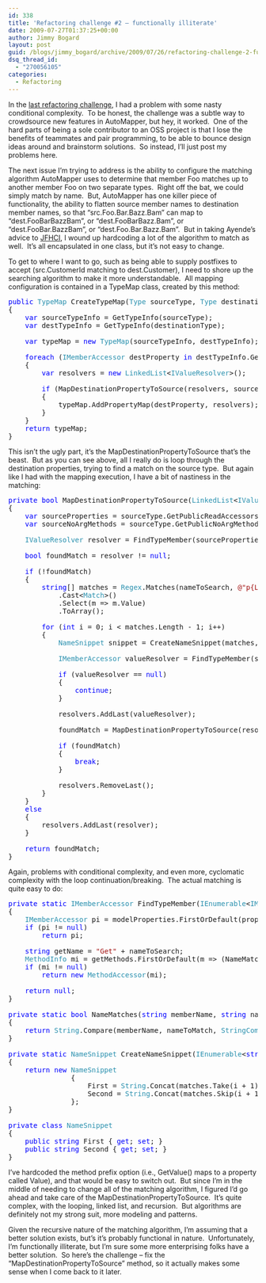 ```yaml
---
id: 338
title: 'Refactoring challenge #2 – functionally illiterate'
date: 2009-07-27T01:37:25+00:00
author: Jimmy Bogard
layout: post
guid: /blogs/jimmy_bogard/archive/2009/07/26/refactoring-challenge-2-functionally-illiterate.aspx
dsq_thread_id:
  - "270056105"
categories:
  - Refactoring
---
```

In the [last refactoring challenge](http://www.lostechies.com/blogs/jimmy_bogard/archive/2009/07/06/refactoring-challenge.aspx), I had a problem with some nasty conditional complexity.&#160; To be honest, the challenge was a subtle way to crowdsource new features in AutoMapper, but hey, it worked.&#160; One of the hard parts of being a sole contributor to an OSS project is that I lose the benefits of teammates and pair programming, to be able to bounce design ideas around and brainstorm solutions.&#160; So instead, I’ll just post my problems here.

The next issue I’m trying to address is the ability to configure the matching algorithm AutoMapper uses to determine that member Foo matches up to another member Foo on two separate types.&#160; Right off the bat, we could simply match by name.&#160; But, AutoMapper has one killer piece of functionality, the ability to flatten source member names to destination member names, so that “src.Foo.Bar.Bazz.Bam” can map to “dest.FooBarBazzBam”, or “dest.FooBarBazz.Bam”, or “dest.FooBar.BazzBam”, or “dest.Foo.Bar.Bazz.Bam”.&#160; But in taking Ayende’s advice to [JFHCI](http://ayende.com/Blog/archive/2008/08/21/Enabling-change-by-hard-coding-everything-the-smart-way.aspx), I wound up hardcoding a lot of the algorithm to match as well.&#160; It’s all encapsulated in one class, but it’s not easy to change.

To get to where I want to go, such as being able to supply postfixes to accept (src.CustomerId matching to dest.Customer), I need to shore up the searching algorithm to make it more understandable.&#160; All mapping configuration is contained in a TypeMap class, created by this method:

<pre><span style="color: blue">public </span><span style="color: #2b91af">TypeMap </span>CreateTypeMap(<span style="color: #2b91af">Type </span>sourceType, <span style="color: #2b91af">Type </span>destinationType)
{
    <span style="color: blue">var </span>sourceTypeInfo = GetTypeInfo(sourceType);
    <span style="color: blue">var </span>destTypeInfo = GetTypeInfo(destinationType);

    <span style="color: blue">var </span>typeMap = <span style="color: blue">new </span><span style="color: #2b91af">TypeMap</span>(sourceTypeInfo, destTypeInfo);

    <span style="color: blue">foreach </span>(<span style="color: #2b91af">IMemberAccessor </span>destProperty <span style="color: blue">in </span>destTypeInfo.GetPublicReadAccessors())
    {
        <span style="color: blue">var </span>resolvers = <span style="color: blue">new </span><span style="color: #2b91af">LinkedList</span>&lt;<span style="color: #2b91af">IValueResolver</span>&gt;();

        <span style="color: blue">if </span>(MapDestinationPropertyToSource(resolvers, sourceTypeInfo, destProperty.Name))
        {
            typeMap.AddPropertyMap(destProperty, resolvers);
        }
    }
    <span style="color: blue">return </span>typeMap;
}</pre>

[](http://11011.net/software/vspaste)

This isn’t the ugly part, it’s the MapDestinationPropertyToSource that’s the beast.&#160; But as you can see above, all I really do is loop through the destination properties, trying to find a match on the source type.&#160; But again like I had with the mapping execution, I have a bit of nastiness in the matching:

<pre><span style="color: blue">private bool </span>MapDestinationPropertyToSource(<span style="color: #2b91af">LinkedList</span>&lt;<span style="color: #2b91af">IValueResolver</span>&gt; resolvers, <span style="color: #2b91af">TypeInfo </span>sourceType, <span style="color: blue">string </span>nameToSearch)
{
    <span style="color: blue">var </span>sourceProperties = sourceType.GetPublicReadAccessors();
    <span style="color: blue">var </span>sourceNoArgMethods = sourceType.GetPublicNoArgMethods();

    <span style="color: #2b91af">IValueResolver </span>resolver = FindTypeMember(sourceProperties, sourceNoArgMethods, nameToSearch);

    <span style="color: blue">bool </span>foundMatch = resolver != <span style="color: blue">null</span>;

    <span style="color: blue">if </span>(!foundMatch)
    {
        <span style="color: blue">string</span>[] matches = <span style="color: #2b91af">Regex</span>.Matches(nameToSearch, <span style="color: #a31515">@"p{Lu}[p{Ll}0-9]*"</span>)
            .Cast&lt;<span style="color: #2b91af">Match</span>&gt;()
            .Select(m =&gt; m.Value)
            .ToArray();

        <span style="color: blue">for </span>(<span style="color: blue">int </span>i = 0; i &lt; matches.Length - 1; i++)
        {
            <span style="color: #2b91af">NameSnippet </span>snippet = CreateNameSnippet(matches, i);

            <span style="color: #2b91af">IMemberAccessor </span>valueResolver = FindTypeMember(sourceProperties, sourceNoArgMethods, snippet.First);

            <span style="color: blue">if </span>(valueResolver == <span style="color: blue">null</span>)
            {
                <span style="color: blue">continue</span>;
            }

            resolvers.AddLast(valueResolver);

            foundMatch = MapDestinationPropertyToSource(resolvers, GetTypeInfo(valueResolver.MemberType), snippet.Second);

            <span style="color: blue">if </span>(foundMatch)
            {
                <span style="color: blue">break</span>;
            }

            resolvers.RemoveLast();
        }
    }
    <span style="color: blue">else
    </span>{
        resolvers.AddLast(resolver);
    }

    <span style="color: blue">return </span>foundMatch;
}</pre>

[](http://11011.net/software/vspaste)

Again, problems with conditional complexity, and even more, cyclomatic complexity with the loop continuation/breaking.&#160; The actual matching is quite easy to do:

<pre><span style="color: blue">private static </span><span style="color: #2b91af">IMemberAccessor </span>FindTypeMember(<span style="color: #2b91af">IEnumerable</span>&lt;<span style="color: #2b91af">IMemberAccessor</span>&gt; modelProperties, <span style="color: #2b91af">IEnumerable</span>&lt;<span style="color: #2b91af">MethodInfo</span>&gt; getMethods, <span style="color: blue">string </span>nameToSearch)
{
    <span style="color: #2b91af">IMemberAccessor </span>pi = modelProperties.FirstOrDefault(prop =&gt; NameMatches(prop.Name, nameToSearch));
    <span style="color: blue">if </span>(pi != <span style="color: blue">null</span>)
        <span style="color: blue">return </span>pi;

    <span style="color: blue">string </span>getName = <span style="color: #a31515">"Get" </span>+ nameToSearch;
    <span style="color: #2b91af">MethodInfo </span>mi = getMethods.FirstOrDefault(m =&gt; (NameMatches(m.Name, getName)) || NameMatches(m.Name, nameToSearch));
    <span style="color: blue">if </span>(mi != <span style="color: blue">null</span>)
        <span style="color: blue">return new </span><span style="color: #2b91af">MethodAccessor</span>(mi);

    <span style="color: blue">return null</span>;
}

<span style="color: blue">private static bool </span>NameMatches(<span style="color: blue">string </span>memberName, <span style="color: blue">string </span>nameToMatch)
{
    <span style="color: blue">return </span><span style="color: #2b91af">String</span>.Compare(memberName, nameToMatch, <span style="color: #2b91af">StringComparison</span>.OrdinalIgnoreCase) == 0;
}

<span style="color: blue">private static </span><span style="color: #2b91af">NameSnippet </span>CreateNameSnippet(<span style="color: #2b91af">IEnumerable</span>&lt;<span style="color: blue">string</span>&gt; matches, <span style="color: blue">int </span>i)
{
    <span style="color: blue">return new </span><span style="color: #2b91af">NameSnippet
               </span>{
                   First = <span style="color: #2b91af">String</span>.Concat(matches.Take(i + 1).ToArray()),
                   Second = <span style="color: #2b91af">String</span>.Concat(matches.Skip(i + 1).ToArray())
               };
}

<span style="color: blue">private class </span><span style="color: #2b91af">NameSnippet
</span>{
    <span style="color: blue">public string </span>First { <span style="color: blue">get</span>; <span style="color: blue">set</span>; }
    <span style="color: blue">public string </span>Second { <span style="color: blue">get</span>; <span style="color: blue">set</span>; }
}</pre>

[](http://11011.net/software/vspaste)

I’ve hardcoded the method prefix option (i.e., GetValue() maps to a property called Value), and that would be easy to switch out.&#160; But since I’m in the middle of needing to change all of the matching algorithm, I figured I’d go ahead and take care of the MapDestinationPropertyToSource.&#160; It’s quite complex, with the looping, linked list, and recursion.&#160; But algorithms are definitely not my strong suit, more modeling and patterns.

Given the recursive nature of the matching algorithm, I’m assuming that a better solution exists, but’s it’s probably functional in nature.&#160; Unfortunately, I’m functionally illiterate, but I’m sure some more enterprising folks have a better solution.&#160; So here’s the challenge – fix the “MapDestinationPropertyToSource” method, so it actually makes some sense when I come back to it later.